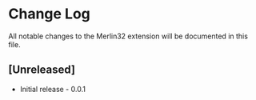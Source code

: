 # Change Log

All notable changes to the Merlin32 extension will be documented in this file.

## [Unreleased]

- Initial release - 0.0.1